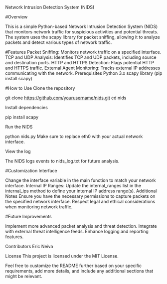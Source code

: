 Network Intrusion Detection System (NIDS)

#Overview

This is a simple Python-based Network Intrusion Detection System (NIDS) that monitors network traffic for suspicious activities and potential threats.
The system uses the scapy library for packet sniffing, allowing it to analyze packets and detect various types of network traffic.

#Features
Packet Sniffing: Monitors network traffic on a specified interface.
TCP and UDP Analysis: Identifies TCP and UDP packets, including source and destination ports.
HTTP and HTTPS Detection: Flags potential HTTP and HTTPS traffic.
External Agent Monitoring: Tracks external IP addresses communicating with the network.
Prerequisites
Python 3.x
scapy library (pip install scapy)

#How to Use
Clone the repository

git clone https://github.com/yourusername/nids.git
cd nids

Install dependencies

pip install scapy

Run the NIDS

python nids.py
Make sure to replace eth0 with your actual network interface.

View the log

The NIDS logs events to nids_log.txt for future analysis.

#Customization Interface

Change the interface variable in the main function to match your network interface.
Internal IP Ranges: Update the internal_ranges list in the internal_ips method to define your internal IP address range(s).
Additional Notes
Ensure you have the necessary permissions to capture packets on the specified network interface.
Respect legal and ethical considerations when monitoring network traffic.

#Future Improvements

Implement more advanced packet analysis and threat detection.
Integrate with external threat intelligence feeds.
Enhance logging and reporting features.

Contributors
Eric Neiva

License
This project is licensed under the MIT License.

Feel free to customize the README further based on your specific requirements, add more details, and include any additional sections that might be relevant.

